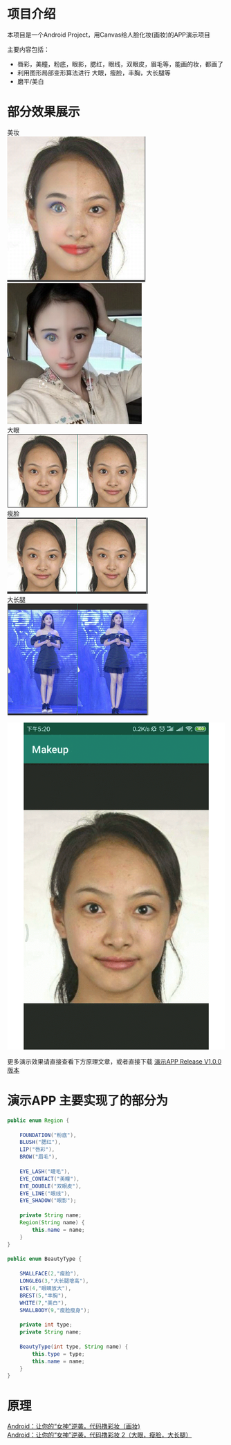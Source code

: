 # 项目介绍  

本项目是一个Android Project，用Canvas给人脸化妆(画妆)的APP演示项目  

主要内容包括：
- 唇彩，美瞳，粉底，眼影，腮红，眼线，双眼皮，眉毛等，能画的妆，都画了
- 利用图形局部变形算法进行 大眼，瘦脸，丰胸，大长腿等
- 磨平/美白

# 部分效果展示
美妆  
![](https://github.com/DingProg/Makeup/blob/master/doc/3.png)
![](https://github.com/DingProg/Makeup/blob/master/doc/5.png)      
大眼  
![](https://github.com/DingProg/Makeup/blob/master/doc/1.png)  
瘦脸  
![](https://github.com/DingProg/Makeup/blob/master/doc/2.png)  
大长腿  
![](https://github.com/DingProg/Makeup/blob/master/doc/4.png)   


![](https://github.com/DingProg/Makeup/blob/master/doc/smallface.gif)

更多演示效果请直接查看下方原理文章，或者直接下载 [演示APP Release V1.0.0版本](https://github.com/DingProg/Makeup/releases)

# 演示APP 主要实现了的部分为
```java
public enum Region {

    FOUNDATION("粉底"),
    BLUSH("腮红"),
    LIP("唇彩"),
    BROW("眉毛"),

    EYE_LASH("睫毛"),
    EYE_CONTACT("美瞳"),
    EYE_DOUBLE("双眼皮"),
    EYE_LINE("眼线"),
    EYE_SHADOW("眼影");

    private String name;
    Region(String name) {
        this.name = name;
    }
}

public enum BeautyType {

    SMALLFACE(2,"瘦脸"),
    LONGLEG(3,"大长腿增高"),
    EYE(4,"眼睛放大"),
    BREST(5,"丰胸"),
    WHITE(7,"美白"),
    SMALLBODY(9,"瘦脸瘦身");

    private int type;
    private String name;

    BeautyType(int type, String name) {
        this.type = type;
        this.name = name;
    }
}
```

# 原理

[Android：让你的“女神”逆袭，代码撸彩妆（画妆)](https://github.com/DingProg/Makeup/blob/master/doc/doc1.md)  
[Android：让你的“女神”逆袭，代码撸彩妆 2（大眼，瘦脸，大长腿）](https://github.com/DingProg/Makeup/blob/master/doc/doc2.md)
